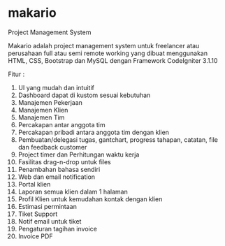 # makario 
Project Management System

Makario adalah project management system untuk freelancer atau perusahaan full atau semi remote working yang dibuat menggunakan HTML, CSS, Bootstrap dan MySQL dengan Framework CodeIgniter 3.1.10

Fitur :
1.  UI yang mudah dan intuitif
2.  Dashboard dapat di kustom sesuai kebutuhan
3.  Manajemen Pekerjaan
4.  Manajemen Klien
5.  Manajemen Tim
6.  Percakapan antar anggota tim
7.  Percakapan pribadi antara anggota tim dengan klien
8.  Pembuatan/delegasi tugas, gantchart, progress tahapan, catatan, file dan feedback customer 
9.  Project timer dan Perhitungan waktu kerja
10. Fasilitas drag-n-drop untuk files
11. Penambahan bahasa sendiri 
12. Web dan email notification
13. Portal klien
14. Laporan semua klien dalam 1 halaman
15. Profil Klien untuk kemudahan kontak dengan klien
16. Estimasi permintaan
17. Tiket Support
18. Notif email untuk tiket
19. Pengaturan tagihan invoice
20. Invoice PDF
